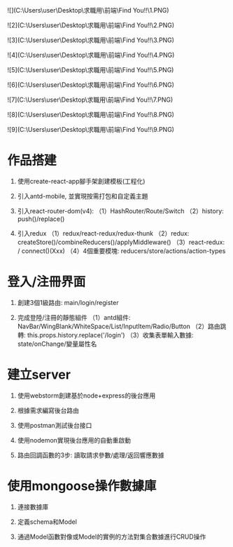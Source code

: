 ![](C:\Users\user\Desktop\求職用\前端\Find You!!\1.PNG)

![2](C:\Users\user\Desktop\求職用\前端\Find You!!\2.PNG)

![3](C:\Users\user\Desktop\求職用\前端\Find You!!\3.PNG)

![4](C:\Users\user\Desktop\求職用\前端\Find You!!\4.PNG)

![5](C:\Users\user\Desktop\求職用\前端\Find You!!\5.PNG)

![6](C:\Users\user\Desktop\求職用\前端\Find You!!\6.PNG)

![7](C:\Users\user\Desktop\求職用\前端\Find You!!\7.PNG)

![8](C:\Users\user\Desktop\求職用\前端\Find You!!\8.PNG)

![9](C:\Users\user\Desktop\求職用\前端\Find You!!\9.PNG)



# 作品搭建

1. 使用create-react-app腳手架創建模板(工程化)

2. 引入antd-mobile, 並實現按需打包和自定義主題

3. 引入react-router-dom(v4): 
   （1）HashRouter/Route/Switch
   （2）history: push()/replace()

4. 引入redux
   （1）redux/react-redux/redux-thunk
   （2）redux: createStore()/combineReducers()/applyMiddleware()
   （3）react-redux: <Provider store={store}> / connect()(Xxx)
   （4）4個重要模塊: reducers/store/actions/action-types

# 登入/注冊界面

1. 創建3個1級路由: main/login/register

2. 完成登陸/注冊的靜態組件
   （1）antd組件: NavBar/WingBlank/WhiteSpace/List/InputItem/Radio/Button
   （2）路由跳轉: this.props.history.replace('/login')
   （3）收集表單輸入數據: state/onChange/變量屬性名

# 建立server

1. 使用webstorm創建基於node+express的後台應用

2. 根據需求編寫後台路由

3. 使用postman測試後台接口

4. 使用nodemon實現後台應用的自動重啟動

5. 路由回調函數的3步: 讀取請求參數/處理/返回響應數據

# 使用mongoose操作數據庫

1. 連接數據庫

2. 定義schema和Model

3. 通過Model函數對像或Model的實例的方法對集合數據進行CRUD操作 